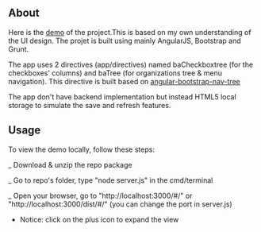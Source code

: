 ## About
Here is the [demo](http://www.codingisloving.com/WEBAPPS/datafarmer/index.html) of the project.This is based on my own understanding of the UI design. The projet is built using mainly AngularJS, Bootstrap and Grunt. 

The app uses 2 directives (app/directives) named baCheckboxtree (for the checkboxes' columns) and baTree (for organizations tree & menu navigation). This directive is built based on [angular-bootstrap-nav-tree](https://github.com/nickperkinslondon/angular-bootstrap-nav-tree)

The app don't have backend implementation but instead HTML5 local storage to simulate the save and refresh features.

## Usage
To view the demo locally, follow these steps:

_ Download & unzip the repo package

_ Go to repo's folder, type "node server.js" in the cmd/terminal

_ Open your browser, go to "http://localhost:3000/#/" or "http://localhost:3000/dist/#/" (you can change the port in server.js)

* Notice: click on the plus icon to expand the view


